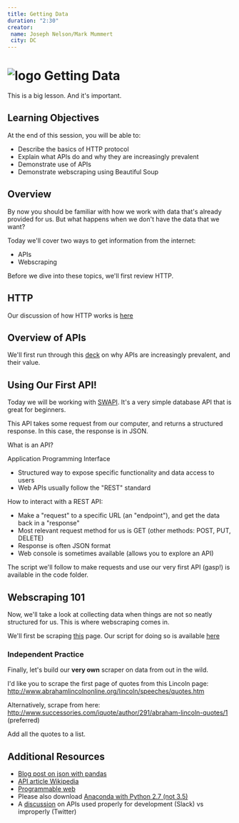 ```yaml
---
title: Getting Data
duration: "2:30"
creator:
 name: Joseph Nelson/Mark Mummert
 city: DC
---
```


# ![logo](https://ga-dash.s3.amazonaws.com/production/assets/logo-9f88ae6c9c3871690e33280fcf557f33.png) Getting Data

This is a big lesson. And it's important.

## Learning Objectives

At the end of this session, you will be able to:
- Describe the basics of HTTP protocol
- Explain what APIs do and why they are increasingly prevalent
- Demonstrate use of APIs
- Demonstrate webscraping using Beautiful Soup

## Overview

By now you should be familiar with how we work with data that's already provided for us. But what happens when we don't have the data that we want?

Today we'll cover two ways to get information from the internet:
- APIs
- Webscraping

Before we dive into these topics, we'll first review HTTP.

## HTTP

Our discussion of how HTTP works is [here](./APIS-HTTP.md)

## Overview of APIs

We'll first run through this [deck](./intro-to-apis.pdf) on why APIs are increasingly prevalent, and their value.


## Using Our First API!

Today we will be working with [SWAPI](https://swapi.co/). It's a very simple database API that is great for beginners.

This API takes some request from our computer, and returns a structured response. In this case, the response is in JSON.

What is an API?

Application Programming Interface
- Structured way to expose specific functionality and data access to users
- Web APIs usually follow the "REST" standard

How to interact with a REST API:
- Make a "request" to a specific URL (an "endpoint"), and get the data back in a "response"
- Most relevant request method for us is GET (other methods: POST, PUT, DELETE)
- Response is often JSON format
- Web console is sometimes available (allows you to explore an API)

The script we'll follow to make requests and use our very first API (gasp!) is available in the code folder.

## Webscraping 101

Now, we'll take a look at collecting data when things are not so neatly structured for us. This is where webscraping comes in.

We'll first be scraping [this](.code/example.html) page. Our script for doing so is available [here](.code/python-webscraping.ipynb)

### Independent Practice

Finally, let's build our **very own** scraper on data from out in the wild.

I'd like you to scrape the first page of quotes from this Lincoln page: http://www.abrahamlincolnonline.org/lincoln/speeches/quotes.htm

Alternatively, scrape from here: http://www.successories.com/iquote/author/291/abraham-lincoln-quotes/1 (preferred)

Add all the quotes to a list.


## Additional Resources

- [Blog post on json with pandas](https://www.dataquest.io/blog/using-json-data-in-pandas/)
- [API article Wikipedia](https://en.wikipedia.org/wiki/Application_programming_interface)
- [Programmable web](http://www.programmableweb.com/)
- Please also download [Anaconda with Python 2.7 (not 3.5)](https://www.continuum.io/)
- A [discussion](https://medium.com/ggv-capital/a-tale-of-2-api-platforms-39f8dfd77436#.92bwnnahv) on APIs used properly for development (Slack) vs improperly (Twitter)
